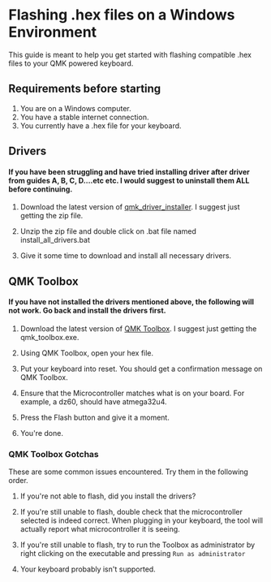 # Flashing .hex files on a Windows Environment

This guide is meant to help you get started with flashing compatible
.hex files to your QMK powered keyboard. 

## Requirements before starting
1. You are on a Windows computer.
2. You have a stable internet connection.
3. You currently have a .hex file for your keyboard.

## Drivers

#### If you have been struggling and have tried installing driver after driver from guides A, B, C, D....etc etc. I would suggest to uninstall them ALL before continuing. 

1. Download the latest version of [qmk_driver_installer](https://github.com/qmk/qmk_driver_installer/releases). I suggest just getting the zip file. 

2. Unzip the zip file and double click on .bat file named install_all_drivers.bat

3. Give it some time to download and install all necessary drivers.

## QMK Toolbox

#### If you have not installed the drivers mentioned above, the following will not work. Go back and install the drivers first. 

1. Download the latest version of [QMK Toolbox](https://github.com/qmk/qmk_toolbox/releases). I suggest just getting the qmk_toolbox.exe.

2. Using QMK Toolbox, open your hex file.

3. Put your keyboard into reset. You should get a confirmation message on QMK Toolbox.

4. Ensure that the Microcontroller matches what is on your board. For example, a dz60, should have atmega32u4. 

5. Press the Flash button and give it a moment.

6. You're done. 

### QMK Toolbox Gotchas

These are some common issues encountered. Try them in the following order. 

1. If you're not able to flash, did you install the drivers? 

2. If you're still unable to flash, double check that the microcontroller selected is indeed correct. When plugging in your keyboard, the tool will actually report what microcontroller it is seeing.

3. If you're still unable to flash, try to run the Toolbox as administrator by right clicking on the executable and pressing `Run as administrator`

4. Your keyboard probably isn't supported. 
